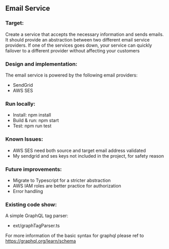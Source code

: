 ## Email Service

### Target:
Create a service that accepts the necessary information and sends emails.
It should provide an abstraction between two different email service providers.
If one of the services goes down, your service can quickly failover to a different
provider without affecting your customers

### Design and implementation:
The email service is powered by the following email providers:
 * SendGrid
 * AWS SES

### Run locally:
 * Install: npm install
 * Build & run: npm start
 * Test: npm run test
 
### Known Issues:
 * AWS SES need both source and target email address validated
 * My sendgrid and ses keys not included in the project, for safety reason

### Future improvements:
 * Migrate to Typescript for a stricter abstraction
 * AWS IAM roles are better practice for authorization
 * Error handling
  
### Existing code show:
A simple GraphQL tag parser:
 * ext/graphTagParser.ts
 
For more information of the basic syntax for graphql please ref to https://graphql.org/learn/schema
